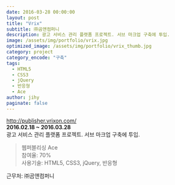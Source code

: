 ```yaml
---
date: 2016-03-28 00:00:00
layout: post
title: "Vrix"
subtitle: ㈜곰앤컴퍼니
description: 광고 서비스 관리 플랫폼 프로젝트. 서브 마크업 구축에 투입.
image: /assets/img/portfolio/vrix.jpg
optimized_image: /assets/img/portfolio/vrix_thumb.jpg
category: project
category_encode: "구축"
tags:
  - HTML5
  - CSS3
  - jQuery
  - 반응형
  - Ace
author: jihy
paginate: false
---
```


<a href="http://publisher.vrixon.com/">http://publisher.vrixon.com/</a><br>
**2016.02.18 ~ 2016.03.28** <br>
광고 서비스 관리 플랫폼 프로젝트. 서브 마크업 구축에 투입.

> 웹퍼블리싱 Ace <br>
참여율: 70% <br>
사용기술: HTML5, CSS3, jQuery, 반응형

근무처: ㈜곰앤컴퍼니